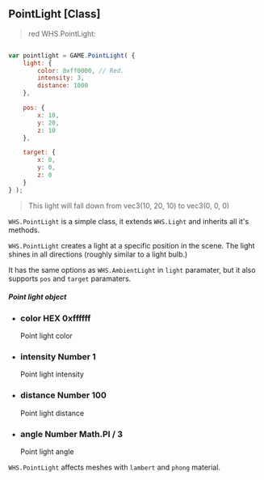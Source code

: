 <h2 class="wsl" id="point">PointLight [Class]</h2>

> red WHS.PointLight:

```javascript

var pointlight = GAME.PointLight( {
    light: {
        color: 0xff0000, // Red.
        intensity: 3,
        distance: 1000
    },

    pos: {
    	x: 10,
    	y: 20,
    	z: 10
    },

    target: {
    	x: 0,
    	y: 0,
    	z: 0
    }
} );

```

> This light will fall down from vec3(10, 20, 10) to vec3(0, 0, 0)


`WHS.PointLight` is a simple class, it extends `WHS.Light` and inherits all it's methods.

`WHS.PointLight` creates a light at a specific position in the scene. The light shines in all directions (roughly similar to a light bulb.)

It has the same options as `WHS.AmbientLight` in `light` paramater, but it also supports `pos` and `target` paramaters.

<div class="params" id="point-light">
  <h5>Point light object <a href="#point-light" class="anchor"></a></h5>
  <ul>
    <li id="point-light-color">
      <h3><a href="#point-light-color" class="anchor"></a> color
        <span class="type">HEX</span>
        <span class="default">0xffffff</span>
      </h3>
      <p>Point light color</p>
    </li>
    <li id="point-light-intensity">
      <h3><a href="#point-light-intensity" class="anchor"></a> intensity
        <span class="type">Number</span>
        <span class="default">1</span>
      </h3>
      <p>Point light intensity</p>
    </li>
    <li id="point-light-distance">
      <h3><a href="#point-light-distance" class="anchor"></a> distance
        <span class="type">Number</span>
        <span class="default">100</span>
      </h3>
      <p>Point light distance</p>
    </li>
    <li id="point-light-angle">
      <h3><a href="#point-light-angle" class="anchor"></a> angle
        <span class="type">Number</span>
        <span class="default">Math.PI / 3</span>
      </h3>
      <p>Point light angle</p>
    </li>
  </ul>
</div>

<aside class="notice"><code>WHS.PointLight</code> affects meshes with <code>lambert</code> and <code>phong</code> material.</aside>